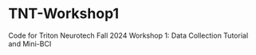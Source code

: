 # TNT-Workshop1
Code for Triton Neurotech Fall 2024 Workshop 1: Data Collection Tutorial and Mini-BCI
